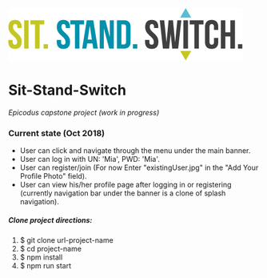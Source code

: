![alt-tag-here](/img/logotype.png)

# Sit-Stand-Switch
_Epicodus capstone project (work in progress)_

### Current state (Oct 2018)
 * User can click and navigate through the menu under the main banner.
 * User can log in with UN: 'Mia', PWD: 'Mia'.
 * User can register/join (For now Enter  "existingUser.jpg" in the "Add Your Profile Photo" field).
 * User can view his/her profile page after logging in or registering (currently navigation bar under the banner is a clone of splash navigation).

##### Clone project directions:

1. $ git clone url-project-name
2. $ cd project-name
3. $ npm install
4. $ npm run start
